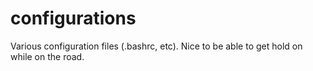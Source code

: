 # configurations
Various configuration files (.bashrc, etc). Nice to be able to get hold on while on the road.
